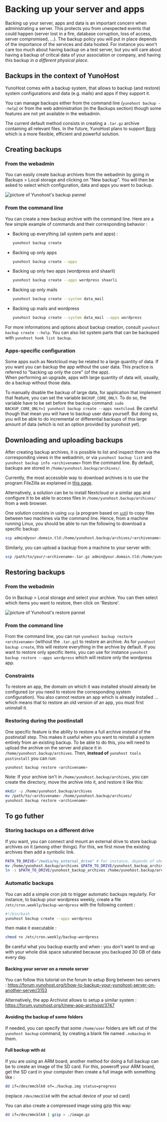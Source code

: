 # Backing up your server and apps

Backing up your server, apps and data is an important concern when administrating a server. This protects you from unexpected events that could happen (server lost in a fire, database corruption, loss of access, server compromised, ...). The backup policy you will put in place depends of the importance of the services and data hosted. For instance you won't care too much about having backup on a test server, but you will care about having a backup of critical data of your association or company, and having this backup *in a different physical place*.

## Backups in the context of YunoHost

YunoHost comes with a backup system, that allows to backup (and restore) system configurations and data (e.g. mails) and apps if they support it.

You can manage backups either from the command line (`yunohost backup --help`) or from the web administration (in the Backups section) though some features are not yet available in the webadmin.

The current default method consists in creating a `.tar.gz` archive containing all relevant files. In the future, YunoHost plans to support [Borg](https://www.borgbackup.org/) which is a more flexible, efficient and powerful solution.

## Creating backups

### From the webadmin

You can easily create backup archives from the webadmin by going in Backups > Local storage and clicking on "New backup". You will then be asked to select which configuration, data and apps you want to backup.

![picture of Yunohost's backup pannel](/images/backup.png)

### From the command line

You can create a new backup archive with the command line. Here are a few simple example of commands and their corresponding behavior :

- Backing up everything (all system parts and apps) :

  ```bash
  yunohost backup create
  ```

- Backing up only apps

  ```bash
  yunohost backup create --apps
  ```

- Backing up only two apps (wordpress and shaarli)

  ```bash
  yunohost backup create --apps wordpress shaarli
  ```

- Backing up only mails

  ```bash
  yunohost backup create --system data_mail
  ```

- Backing up mails and wordpress

  ```bash
  yunohost backup create --system data_mail --apps wordpress
  ```

For more informations and options about backup creation, consult `yunohost backup create --help`. You can also list system parts that can be backuped with `yunohost hook list backup`.

### Apps-specific configuration

Some apps such as Nextcloud may be related to a large quantity of data. If you want you can backup the app without the user data. This practice is referred to "backing up only the core" (of the app).  
When performing an upgrade, apps with large quantity of data will, usually, do a backup without those data.

To manually disable the backup of large data, for application that implement that feature, you can set the variable `BACKUP_CORE_ONLY`. To do so, the variable have to be set before the backup command: `sudo BACKUP_CORE_ONLY=1 yunohost backup create --apps nextcloud`. Be careful though that mean you will have to backup user data yourself. But doing so, you will be able to do incremental or differential backups of this large amount of data (which is not an option provided by yunohost yet).


## Downloading and uploading backups

After creating backup archives, it is possible to list and inspect them via the corresponding views in the webadmin, or via `yunohost backup list` and `yunohost backup info <archivename>` from the command line. By default, backups are stored in `/home/yunohost.backup/archives/`.

Currently, the most accessible way to download archives is to use the program FileZilla as explained in [this page](/filezilla).

Alternatively, a solution can be to install Nextcloud or a similar app and configure it to be able to access files in `/home/yunohost.backup/archives/` from a web browser.

One solution consists in using `scp` (a program based on [`ssh`](/ssh)) to copy files between two machines via the command line. Hence, from a machine running Linux, you should be able to run the following to download a specific backup:

```bash
scp admin@your.domain.tld:/home/yunohost.backup/archives/<archivename>.tar.gz ./
```

Similarly, you can upload a backup from a machine to your server with:

```bash
scp /path/to/your/<archivename>.tar.gz admin@your.domain.tld:/home/yunohost.backup/archives/
```

## Restoring backups

### From the webadmin

Go in Backup > Local storage and select your archive. You can then select which items you want to restore, then click on 'Restore'.

![picture of Yunohost's restore pannel](/images/restore.png)

### From the command line

From the command line, you can run `yunohost backup restore <archivename>` (without the `.tar.gz`) to restore an archive. As for `yunohost backup create`, this will restore everything in the archive by default. If you want to restore only specific items, you can use for instance `yunohost backup restore --apps wordpress` which will restore only the wordpress app.

### Constraints

To restore an app, the domain on which it was installed should already be configured (or you need to restore the corresponding system configuration). You also cannot restore an app which is already installed ... which means that to restore an old version of an app, you must first uninstall it.

### Restoring during the postinstall

One specific feature is the ability to restore a full archive *instead* of the postinstall step. This makes it useful when you want to reinstall a system entirely from an existing backup. To be able to do this, you will need to upload the archive on the server and place it in `/home/yunohost.backup/archives`. Then, **instead of** `yunohost tools postinstall` you can run:

```bash
yunohost backup restore <archivename>
```

Note: If your archive isn't in `/home/yunohost.backup/archives`, you can create the directory, move the archive into it, and restore it like this:

```bash
mkdir -p /home/yunohost.backup/archives
mv /path/to/<archivename> /home/yunohost.backup/archives/
yunohost backup restore <archivename>
``` 

## To go futher

### Storing backups on a different drive

If you want, you can connect and mount an external drive to store backup archives on it (among other things). For this, we first move the existing archives then add a symbolic link.

```bash
PATH_TO_DRIVE="/media/my_external_drive" # For instance, depends of where you mounted your drive
mv /home/yunohost.backup/archives $PATH_TO_DRIVE/yunohost_backup_archives
ln -s $PATH_TO_DRIVE/yunohost_backup_archives /home/yunohost.backup/archives
```

### Automatic backups

You can add a simple cron job to trigger automatic backups regularly. For instance, to backup your wordpress weekly, create a file `/etc/cron.weekly/backup-wordpress` with the following content :

```bash
#!/bin/bash
yunohost backup create --apps wordpress
```

then make it executable :

```bash
chmod +x /etc/cron.weekly/backup-wordpress
```

Be careful what you backup exactly and when : you don't want to end up with your whole disk space saturated because you backuped 30 GB of data every day.

#### Backing your server on a remote server

You can follow this tutorial on the forum to setup Borg between two servers : <https://forum.yunohost.org/t/how-to-backup-your-yunohost-server-on-another-server/3153>

Alternatively, the app Archivist allows to setup a similar system : <https://forum.yunohost.org/t/new-app-archivist/3747>

#### Avoiding the backup of some folders
If needed, you can specify that some `/home/user` folders are left out of the `yunohost backup` command, by creating a blank file named `.nobackup` in them.

#### Full backup with `dd`

If you are using an ARM board, another method for doing a full backup can be to create an image of the SD card. For this, poweroff your ARM board, get the SD card in your computer then create a full image with something like :

```bash
dd if=/dev/mmcblk0 of=./backup.img status=progress
```

(replace `/dev/mmcblk0` with the actual device of your sd card)

You can also create a compressed image using gzip this way:
```bash
dd if=/dev/mmcblk0 | gzip > ./image.gz
```
